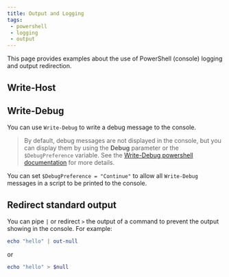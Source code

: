 ```yaml
---
title: Output and Logging
tags:
 - powershell
 - logging
 - output
---
```


This page provides examples about the use of PowerShell (console) logging and output redirection.
<!--more-->

## Write-Host


## Write-Debug

You can use `Write-Debug` to write a debug message to the console.

> By default, debug messages are not displayed in the console, but you can display them by using the **Debug** parameter 
> or the `$DebugPreference` variable. See the [Write-Debug powershell documentation](https://learn.microsoft.com/en-us/powershell/module/microsoft.powershell.utility/write-debug) 
> for more details.
 
You can set `$DebugPreference = "Continue"` to allow all `Write-Debug` messages in a script to be printed to the console.

## Redirect standard output

You can pipe ``|`` or redirect `>` the output of a command to prevent the output showing in the console.
For example:
```powershell
echo "hello" | out-null
```
or
```powershell
echo "hello" > $null
```